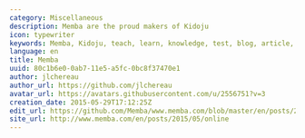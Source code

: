 ```yaml
---
category: Miscellaneous
description: Memba are the proud makers of Kidoju
icon: typewriter
keywords: Memba, Kidoju, teach, learn, knowledge, test, blog, article, documentation, ebook, video, webinar, slide
language: en
title: Memba
uuid: 80c1b6e0-0ab7-11e5-a5fc-0bc8f37470e1
author: jlchereau
author_url: https://github.com/jlchereau
avatar_url: https://avatars.githubusercontent.com/u/2556751?v=3
creation_date: 2015-05-29T17:12:25Z
edit_url: https://github.com/Memba/www.memba.com/blob/master/en/posts/2015/online.md
site_url: http://www.memba.com/en/posts/2015/05/online
---
```


